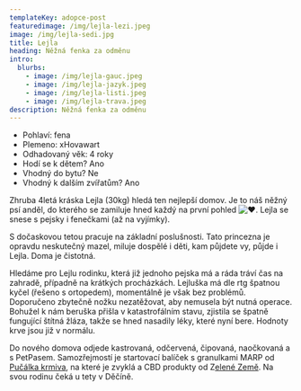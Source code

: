 ```yaml
---
templateKey: adopce-post
featuredimage: /img/lejla-lezi.jpeg
image: /img/lejla-sedi.jpg
title: Lejla
heading: Něžná fenka za odměnu
intro:
  blurbs:
    - image: /img/lejla-gauc.jpeg
    - image: /img/lejla-jazyk.jpeg
    - image: /img/lejla-listi.jpeg
    - image: /img/lejla-trava.jpeg
description: Něžná fenka za odměnu
---
```

* Pohlaví: fena
* Plemeno: xHovawart
* Odhadovaný věk: 4 roky
* Hodí se k dětem? Ano
* Vhodný do bytu? Ne
* Vhodný k dalším zvířatům? Ano

Zhruba 4letá kráska Lejla (30kg) hledá ten nejlepší domov. Je to náš něžný psí anděl, do kterého se zamiluje hned každý na první pohled ![❤️](https://static.xx.fbcdn.net/images/emoji.php/v9/t6c/1/16/2764.png). Lejla se snese s pejsky i fenečkami (až na vyjímky).

S dočaskovou tetou pracuje na základní poslušnosti. Tato princezna je opravdu neskutečný mazel, miluje dospělé i děti, kam půjdete vy, půjde i Lejla. Doma je čistotná.

Hledáme pro Lejlu rodinku, která již jednoho pejska má a ráda tráví čas na zahradě, případně na krátkých procházkách. Lejluška má dle rtg špatnou kyčel (řešeno s ortopedem), momentálně je však bez problémů. Doporučeno zbytečně nožku nezatěžovat, aby nemusela být nutná operace. Bohužel k nám beruška přišla v katastrofálním stavu, zjistila se špatně fungující štítná žláza, takže se hned nasadily léky, které nyní bere. Hodnoty krve jsou již v normálu. 

Do nového domova odjede kastrovaná, odčervená, čipovaná, naočkovaná a s PetPasem. Samozřejmostí je startovací balíček s granulkami MARP od [Pučálka krmiva](https://www.krmiva-pucalka.cz/), na které je zvyklá a CBD produkty od Z[elené Země](https://www.zelenazeme.cz/). Na svou rodinu čeká u tety v Děčíně.